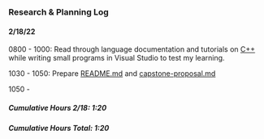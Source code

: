 ### Research & Planning Log
#### 2/18/22
0800 - 1000: Read through language documentation and tutorials on [C++](www.cplusplus.com) while writing small programs in Visual Studio to test my learning.

1030 - 1050: Prepare [README.md](./README.md) and [capstone-proposal.md](./capstone-proposal.md)

1050 - 

##### Cumulative Hours 2/18: 1:20
##### Cumulative Hours Total: 1:20